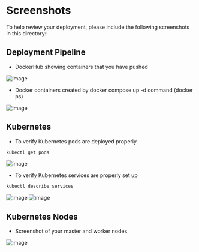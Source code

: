 # Screenshots

To help review your deployment, please include the following screenshots in this directory::

## Deployment Pipeline

- DockerHub showing containers that you have pushed

![image](https://user-images.githubusercontent.com/121487076/211200435-b85f0ca7-024c-438d-8d08-260de228b568.png)

- Docker containers created by docker compose up -d command (docker ps)

![image](https://user-images.githubusercontent.com/121487076/211200803-5cf2b532-91f7-4b32-81c4-1e63b69747b7.png)


## Kubernetes

- To verify Kubernetes pods are deployed properly

```bash
kubectl get pods
```
![image](https://user-images.githubusercontent.com/121487076/211201481-4282a174-737b-4ef5-a4f3-d2ccb39a5f45.png)


- To verify Kubernetes services are properly set up

```bash
kubectl describe services
```
![image](https://user-images.githubusercontent.com/121487076/211201185-87ce9e69-970e-4c22-a3ea-faa539536ad4.png)
![image](https://user-images.githubusercontent.com/121487076/211201210-7f1718e9-b11d-4cc9-af40-286abdefb216.png)


## Kubernetes Nodes

- Screenshot of your master and worker nodes

![image](https://user-images.githubusercontent.com/121487076/211201336-c57a9ec8-7391-47f6-b054-17f36ca3e664.png)
